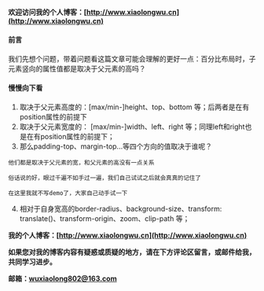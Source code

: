 #### 欢迎访问我的个人博客：[http://www.xiaolongwu.cn](http://www.xiaolongwu.cn)

#### 前言
我们先想个问题，带着问题看这篇文章可能会理解的更好一点：百分比布局时，子元素竖向的属性值都是取决于父元素的高吗？

#### 慢慢向下看

1. 取决于父元素高度的：[max/min-]height、top、bottom 等；后两者是在有position属性的前提下
2. 取决于父元素宽度的： [max/min-]width、left、right 等；同理left和right也是在有position属性的前提下；
3. 那么padding-top、margin-top...等四个方向的值取决于谁呢？
    
```
他们都是取决于父元素的宽，和父元素的高没有一点关系

俗话说的好，眼过千遍不如手过一遍，我们自己试试之后就会真真的记住了

在这里我就不写demo了，大家自己动手试一下
```

4. 相对于自身宽高的border-radius、background-size、transform: translate()、transform-origin、zoom、clip-path 等；



**我的个人博客：[http://www.xiaolongwu.cn](http://www.xiaolongwu.cn)**

**如果您对我的博客内容有疑惑或质疑的地方，请在下方评论区留言，或邮件给我，共同学习进步。**


**邮箱：wuxiaolong802@163.com**